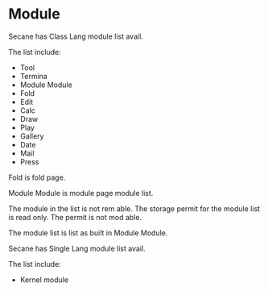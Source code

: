 # Module

Secane has Class Lang module list avail.

The list include:

- Tool
- Termina
- Module Module
- Fold
- Edit
- Calc
- Draw
- Play
- Gallery
- Date
- Mail
- Press

Fold is fold page.

Module Module is module page module list.

The module in the list is not rem able.
The storage permit for the module list is read only.
The permit is not mod able.

The module list is list as built in Module Module.

Secane has Single Lang module list avail.

The list include:

- Kernel module